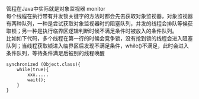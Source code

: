 管程在Java中实际就是对象监视器 monitor  
每个线程在执行带有并发锁关键字的方法时都会先去获取对象监视器，对象监视器有两种队列，一种是尝试获取对象监视器时的阻塞队列，并发的线程会排队等候获取锁；另一种是执行临界区逻辑判断时候不满足条件时被放入的条件队列。   
比如如下代码，多个线程在第一行的时候会竞争锁，没有抢到锁的线程会进入阻塞队列；当线程获取锁进入临界区后发现不满足条件，while()不满足，此时会进入条件队列，等待条件满足后被别的线程唤醒  
```text
synchronized (Object.class){
    while(true){
        xxx.....
        wait();
    }
}
```